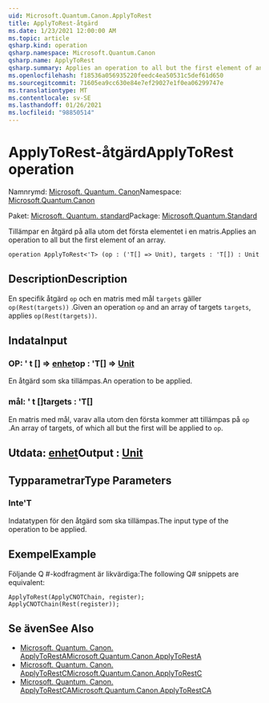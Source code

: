 ```yaml
---
uid: Microsoft.Quantum.Canon.ApplyToRest
title: ApplyToRest-åtgärd
ms.date: 1/23/2021 12:00:00 AM
ms.topic: article
qsharp.kind: operation
qsharp.namespace: Microsoft.Quantum.Canon
qsharp.name: ApplyToRest
qsharp.summary: Applies an operation to all but the first element of an array.
ms.openlocfilehash: f18536a056935220feedc4ea50531c5def61d650
ms.sourcegitcommit: 71605ea9cc630e84e7ef29027e1f0ea06299747e
ms.translationtype: MT
ms.contentlocale: sv-SE
ms.lasthandoff: 01/26/2021
ms.locfileid: "98850514"
---
```

# <a name="applytorest-operation"></a><span data-ttu-id="6cb7b-102">ApplyToRest-åtgärd</span><span class="sxs-lookup"><span data-stu-id="6cb7b-102">ApplyToRest operation</span></span>

<span data-ttu-id="6cb7b-103">Namnrymd: [Microsoft. Quantum. Canon](xref:Microsoft.Quantum.Canon)</span><span class="sxs-lookup"><span data-stu-id="6cb7b-103">Namespace: [Microsoft.Quantum.Canon](xref:Microsoft.Quantum.Canon)</span></span>

<span data-ttu-id="6cb7b-104">Paket: [Microsoft. Quantum. standard](https://nuget.org/packages/Microsoft.Quantum.Standard)</span><span class="sxs-lookup"><span data-stu-id="6cb7b-104">Package: [Microsoft.Quantum.Standard](https://nuget.org/packages/Microsoft.Quantum.Standard)</span></span>


<span data-ttu-id="6cb7b-105">Tillämpar en åtgärd på alla utom det första elementet i en matris.</span><span class="sxs-lookup"><span data-stu-id="6cb7b-105">Applies an operation to all but the first element of an array.</span></span>

```qsharp
operation ApplyToRest<'T> (op : ('T[] => Unit), targets : 'T[]) : Unit
```


## <a name="description"></a><span data-ttu-id="6cb7b-106">Description</span><span class="sxs-lookup"><span data-stu-id="6cb7b-106">Description</span></span>

<span data-ttu-id="6cb7b-107">En specifik åtgärd `op` och en matris med mål `targets` gäller `op(Rest(targets))` .</span><span class="sxs-lookup"><span data-stu-id="6cb7b-107">Given an operation `op` and an array of targets `targets`, applies `op(Rest(targets))`.</span></span>

## <a name="input"></a><span data-ttu-id="6cb7b-108">Indata</span><span class="sxs-lookup"><span data-stu-id="6cb7b-108">Input</span></span>

### <a name="op--t--unit"></a><span data-ttu-id="6cb7b-109">OP: ' t [] => [enhet](xref:microsoft.quantum.lang-ref.unit)</span><span class="sxs-lookup"><span data-stu-id="6cb7b-109">op : 'T[] => [Unit](xref:microsoft.quantum.lang-ref.unit)</span></span> 

<span data-ttu-id="6cb7b-110">En åtgärd som ska tillämpas.</span><span class="sxs-lookup"><span data-stu-id="6cb7b-110">An operation to be applied.</span></span>


### <a name="targets--t"></a><span data-ttu-id="6cb7b-111">mål: ' t []</span><span class="sxs-lookup"><span data-stu-id="6cb7b-111">targets : 'T[]</span></span>

<span data-ttu-id="6cb7b-112">En matris med mål, varav alla utom den första kommer att tillämpas på `op` .</span><span class="sxs-lookup"><span data-stu-id="6cb7b-112">An array of targets, of which all but the first will be applied to `op`.</span></span>



## <a name="output--unit"></a><span data-ttu-id="6cb7b-113">Utdata: [enhet](xref:microsoft.quantum.lang-ref.unit)</span><span class="sxs-lookup"><span data-stu-id="6cb7b-113">Output : [Unit](xref:microsoft.quantum.lang-ref.unit)</span></span>



## <a name="type-parameters"></a><span data-ttu-id="6cb7b-114">Typparametrar</span><span class="sxs-lookup"><span data-stu-id="6cb7b-114">Type Parameters</span></span>

### <a name="t"></a><span data-ttu-id="6cb7b-115">Inte</span><span class="sxs-lookup"><span data-stu-id="6cb7b-115">'T</span></span>

<span data-ttu-id="6cb7b-116">Indatatypen för den åtgärd som ska tillämpas.</span><span class="sxs-lookup"><span data-stu-id="6cb7b-116">The input type of the operation to be applied.</span></span>

## <a name="example"></a><span data-ttu-id="6cb7b-117">Exempel</span><span class="sxs-lookup"><span data-stu-id="6cb7b-117">Example</span></span>

<span data-ttu-id="6cb7b-118">Följande Q #-kodfragment är likvärdiga:</span><span class="sxs-lookup"><span data-stu-id="6cb7b-118">The following Q# snippets are equivalent:</span></span>

```qsharp
ApplyToRest(ApplyCNOTChain, register);
ApplyCNOTChain(Rest(register));
```

## <a name="see-also"></a><span data-ttu-id="6cb7b-119">Se även</span><span class="sxs-lookup"><span data-stu-id="6cb7b-119">See Also</span></span>

- [<span data-ttu-id="6cb7b-120">Microsoft. Quantum. Canon. ApplyToRestA</span><span class="sxs-lookup"><span data-stu-id="6cb7b-120">Microsoft.Quantum.Canon.ApplyToRestA</span></span>](xref:Microsoft.Quantum.Canon.ApplyToRestA)
- [<span data-ttu-id="6cb7b-121">Microsoft. Quantum. Canon. ApplyToRestC</span><span class="sxs-lookup"><span data-stu-id="6cb7b-121">Microsoft.Quantum.Canon.ApplyToRestC</span></span>](xref:Microsoft.Quantum.Canon.ApplyToRestC)
- [<span data-ttu-id="6cb7b-122">Microsoft. Quantum. Canon. ApplyToRestCA</span><span class="sxs-lookup"><span data-stu-id="6cb7b-122">Microsoft.Quantum.Canon.ApplyToRestCA</span></span>](xref:Microsoft.Quantum.Canon.ApplyToRestCA)